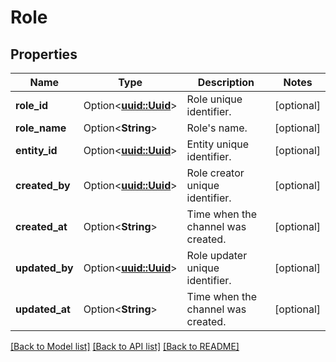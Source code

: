 # Role

## Properties

Name | Type | Description | Notes
------------ | ------------- | ------------- | -------------
**role_id** | Option<[**uuid::Uuid**](uuid::Uuid.md)> | Role unique identifier. | [optional]
**role_name** | Option<**String**> | Role's name. | [optional]
**entity_id** | Option<[**uuid::Uuid**](uuid::Uuid.md)> | Entity unique identifier. | [optional]
**created_by** | Option<[**uuid::Uuid**](uuid::Uuid.md)> | Role creator unique identifier. | [optional]
**created_at** | Option<**String**> | Time when the channel was created. | [optional]
**updated_by** | Option<[**uuid::Uuid**](uuid::Uuid.md)> | Role updater unique identifier. | [optional]
**updated_at** | Option<**String**> | Time when the channel was created. | [optional]

[[Back to Model list]](../README.md#documentation-for-models) [[Back to API list]](../README.md#documentation-for-api-endpoints) [[Back to README]](../README.md)


